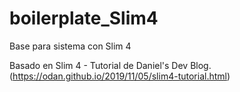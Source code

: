 # boilerplate_Slim4
Base para sistema con Slim 4

Basado en Slim 4 - Tutorial de Daniel's Dev Blog.
(https://odan.github.io/2019/11/05/slim4-tutorial.html)

